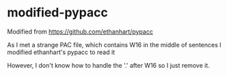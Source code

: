 modified-pypacc
===============

Modified from https://github.com/ethanhart/pypacc


As I met a strange PAC file,
which contains W16 in the middle of sentences
I modified ethanhart's pypacc to read it

However, I don't know how to handle the '.' after W16 so I just remove it.

